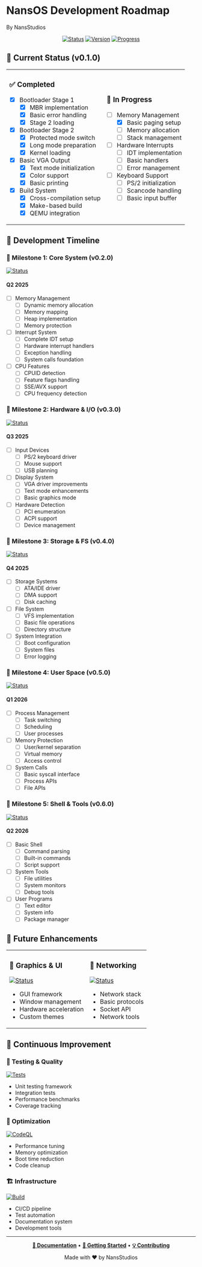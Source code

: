 # NansOS Development Roadmap
By NansStudios

<div align="center">

[![Status](https://img.shields.io/badge/Status-In%20Development-blue.svg?style=for-the-badge)](https://github.com/Nanaimo2013/NansOS)
[![Version](https://img.shields.io/badge/Version-0.1.0-green.svg?style=for-the-badge)](https://github.com/Nanaimo2013/NansOS/releases)
[![Progress](https://img.shields.io/badge/Progress-15%25-orange.svg?style=for-the-badge)](https://github.com/Nanaimo2013/NansOS/milestones)

</div>

## 🚀 Current Status (v0.1.0)

<table>
<tr>
<td>

### ✅ Completed
- [x] Bootloader Stage 1
  - [x] MBR implementation
  - [x] Basic error handling
  - [x] Stage 2 loading
- [x] Bootloader Stage 2
  - [x] Protected mode switch
  - [x] Long mode preparation
  - [x] Kernel loading
- [x] Basic VGA Output
  - [x] Text mode initialization
  - [x] Color support
  - [x] Basic printing
- [x] Build System
  - [x] Cross-compilation setup
  - [x] Make-based build
  - [x] QEMU integration

</td>
<td>

### 🔄 In Progress
- [ ] Memory Management
  - [x] Basic paging setup
  - [ ] Memory allocation
  - [ ] Stack management
- [ ] Hardware Interrupts
  - [ ] IDT implementation
  - [ ] Basic handlers
  - [ ] Error management
- [ ] Keyboard Support
  - [ ] PS/2 initialization
  - [ ] Scancode handling
  - [ ] Basic input buffer

</td>
</tr>
</table>

## 📅 Development Timeline

### 🎯 Milestone 1: Core System (v0.2.0)
[![Status](https://img.shields.io/badge/Status-In%20Progress-blue.svg)](https://github.com/Nanaimo2013/NansOS/milestone/1)
#### Q2 2025
- [ ] Memory Management
  - [ ] Dynamic memory allocation
  - [ ] Memory mapping
  - [ ] Heap implementation
  - [ ] Memory protection
- [ ] Interrupt System
  - [ ] Complete IDT setup
  - [ ] Hardware interrupt handlers
  - [ ] Exception handling
  - [ ] System calls foundation
- [ ] CPU Features
  - [ ] CPUID detection
  - [ ] Feature flags handling
  - [ ] SSE/AVX support
  - [ ] CPU frequency detection

### 🎯 Milestone 2: Hardware & I/O (v0.3.0)
[![Status](https://img.shields.io/badge/Status-Planned-yellow.svg)](https://github.com/Nanaimo2013/NansOS/milestone/2)
#### Q3 2025
- [ ] Input Devices
  - [ ] PS/2 keyboard driver
  - [ ] Mouse support
  - [ ] USB planning
- [ ] Display System
  - [ ] VGA driver improvements
  - [ ] Text mode enhancements
  - [ ] Basic graphics mode
- [ ] Hardware Detection
  - [ ] PCI enumeration
  - [ ] ACPI support
  - [ ] Device management

### 🎯 Milestone 3: Storage & FS (v0.4.0)
[![Status](https://img.shields.io/badge/Status-Planned-yellow.svg)](https://github.com/Nanaimo2013/NansOS/milestone/3)
#### Q4 2025
- [ ] Storage Systems
  - [ ] ATA/IDE driver
  - [ ] DMA support
  - [ ] Disk caching
- [ ] File System
  - [ ] VFS implementation
  - [ ] Basic file operations
  - [ ] Directory structure
- [ ] System Integration
  - [ ] Boot configuration
  - [ ] System files
  - [ ] Error logging

### 🎯 Milestone 4: User Space (v0.5.0)
[![Status](https://img.shields.io/badge/Status-Planned-yellow.svg)](https://github.com/Nanaimo2013/NansOS/milestone/4)
#### Q1 2026
- [ ] Process Management
  - [ ] Task switching
  - [ ] Scheduling
  - [ ] User processes
- [ ] Memory Protection
  - [ ] User/kernel separation
  - [ ] Virtual memory
  - [ ] Access control
- [ ] System Calls
  - [ ] Basic syscall interface
  - [ ] Process APIs
  - [ ] File APIs

### 🎯 Milestone 5: Shell & Tools (v0.6.0)
[![Status](https://img.shields.io/badge/Status-Planned-yellow.svg)](https://github.com/Nanaimo2013/NansOS/milestone/5)
#### Q2 2026
- [ ] Basic Shell
  - [ ] Command parsing
  - [ ] Built-in commands
  - [ ] Script support
- [ ] System Tools
  - [ ] File utilities
  - [ ] System monitors
  - [ ] Debug tools
- [ ] User Programs
  - [ ] Text editor
  - [ ] System info
  - [ ] Package manager

## 🔮 Future Enhancements

<table>
<tr>
<td>

### 🎨 Graphics & UI
[![Status](https://img.shields.io/badge/Status-Future-purple.svg)](https://github.com/Nanaimo2013/NansOS/milestone/6)
- GUI framework
- Window management
- Hardware acceleration
- Custom themes

</td>
<td>

### 🔌 Networking
[![Status](https://img.shields.io/badge/Status-Future-purple.svg)](https://github.com/Nanaimo2013/NansOS/milestone/7)
- Network stack
- Basic protocols
- Socket API
- Network tools

</td>
</tr>
</table>

## 🔄 Continuous Improvement

### 🧪 Testing & Quality
[![Tests](https://img.shields.io/badge/Tests-Ongoing-yellow.svg)](https://github.com/Nanaimo2013/NansOS/actions)
- Unit testing framework
- Integration tests
- Performance benchmarks
- Coverage tracking

### 🔧 Optimization
[![CodeQL](https://img.shields.io/badge/CodeQL-Planned-yellow.svg)](https://github.com/Nanaimo2013/NansOS/security/code-scanning)
- Performance tuning
- Memory optimization
- Boot time reduction
- Code cleanup

### 🏗️ Infrastructure
[![Build](https://img.shields.io/badge/Build-Evolving-blue.svg)](https://github.com/Nanaimo2013/NansOS/actions)
- CI/CD pipeline
- Test automation
- Documentation system
- Development tools

---

<div align="center">

**[📖 Documentation](docs/architecture.md)** •
**[🚀 Getting Started](docs/building.md)** •
**[💡 Contributing](CONTRIBUTING.md)**

Made with ❤️ by NansStudios

</div> 